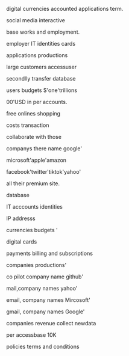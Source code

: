 
digital currencies accounted applications term.

social media interactive 

base works and employment. 

employer IT identities cards

applications productions 

large customers accessuser 

secondlly transfer database

users budgets $'one'trillions 

00'USD in per accounts.

free onlines shopping 

costs transaction

collaborate with those 

companys there name google' 

microsoft'apple'amazon 

facebook'twitter'tiktok'yahoo'

all their premium site.

database

 
IT acccounts identities 

IP addresss 

currencies budgets  '

digital cards 

payments billing and subscriptions 

companies productions'

co pilot company name github'

mail,company names yahoo'

email, company names Mircosoft'

gmail, company names Google'

companies revenue collect newdata 

per accessbase 10K  
 
policies terms and conditions 

